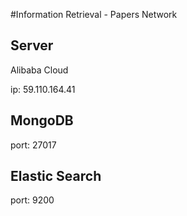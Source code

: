 #Information Retrieval - Papers Network
## Server
Alibaba Cloud

ip: 59.110.164.41
## MongoDB
port: 27017

## Elastic Search
port: 9200
